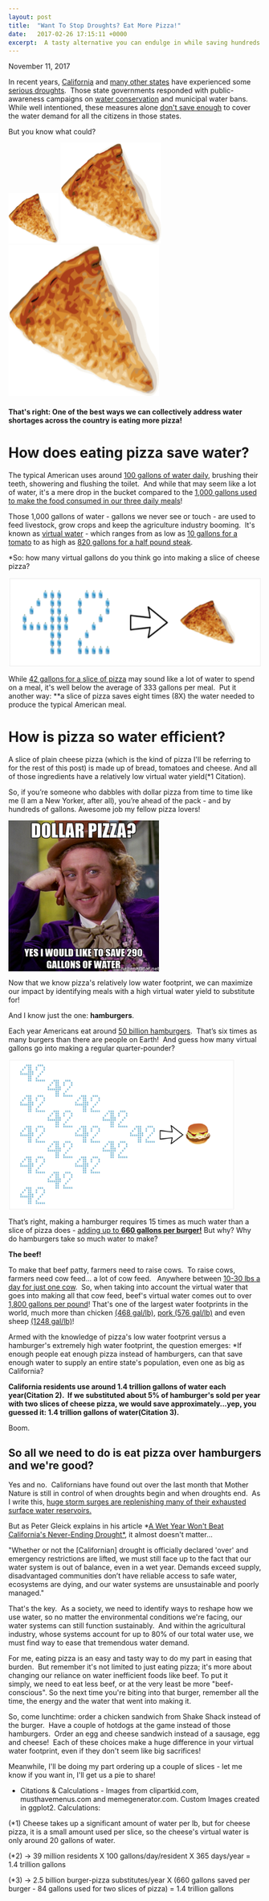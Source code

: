 ```yaml
---
layout: post
title:  "Want To Stop Droughts? Eat More Pizza!"
date:   2017-02-26 17:15:11 +0000
excerpt:  A tasty alternative you can endulge in while saving hundreds of gallons of water
---
```


November 11, 2017 

In recent years, [California](https://ca.water.usgs.gov/data/drought/) and [many other states](http://www.usatoday.com/story/money/2015/09/04/24-7-wallst-states-running-out-water/71706884/) have experienced some [serious droughts](https://motherboard.vice.com/en_us/article/102-million-trees-have-died-in-californias-drought).  Those state governments responded with public-awareness campaigns on [water conservation](http://saveourwater.com/) and municipal water bans.   While well intentioned, these measures alone [don't save enough](https://news.vice.com/article/california-drought-restrictions-save-enough-water-to-supply-6-million-residents) to cover the water demand for all the citizens in those states.

But you know what could?

<img src="/Pizza Image.jpg" width="100" height="100">

<img src="/Pizza Image.jpg" width="200" height="200">

<img src="/Pizza Image.jpg" width="300" height="300">

#### That's right: One of the best ways we can collectively address water shortages across the country is eating more pizza!

# How does eating pizza save water?

The typical American uses around [100 gallons of water daily](https://water.usgs.gov/edu/qa-home-percapita.html), brushing their teeth, showering and flushing the toilet.  And while that may seem like a lot of water, it's a mere drop in the bucket compared to the [1,000 gallons used to make the food consumed in our three daily meals](http://environment.nationalgeographic.com/environment/freshwater/water-conservation-tips/)!

Those 1,000 gallons of water - gallons we never see or touch - are used to feed livestock, grow crops and keep the agriculture industry booming.  It's known as [virtual water](https://www.earthmagazine.org/article/virtual-water-tracking-unseen-water-goods-and-resources) - which ranges from as low as [10 gallons for a tomato](http://www.huffingtonpost.com/2014/10/13/food-water-footprint_n_5952862.html) to as high as [820 gallons for a half pound steak](http://graphics.latimes.com/food-water-footprint/).  

*So: how many virtual gallons do you think go into making a slice of cheese pizza?

<img src="/42-Gallons-Pizza.png" align="middle">

While [42 gallons for a slice of pizza](http://gracelinks.org/media/pdf/nexus_guide_finalforweb.pdf) may sound like a lot of water to spend on a meal, it's well below the average of 333 gallons per meal.  Put it another way: **a slice of pizza saves eight times (8X) the water needed to produce the typical American meal.

# How is pizza so water efficient?

A slice of plain cheese pizza (which is the kind of pizza I'll be referring to for the rest of this post) is made up of bread, tomatoes and cheese. And all of those ingredients have a relatively low virtual water yield(*1 Citation).  

So, if you’re someone who dabbles with dollar pizza from time to time like me (I am a New Yorker, after all), you’re ahead of the pack - and by hundreds of gallons. Awesome job my fellow pizza lovers!

<img src="/GIF Pizza.png" align="middle" width="300" height="300">

Now that we know pizza's relatively low water footprint, we can maximize our impact by identifying meals with a high virtual water yield to substitute for!  

And I know just the one: **hamburgers**.

Each year Americans eat around [50 billion hamburgers](http://www.pbs.org/newshour/rundown/the-hidden-costs-of-hamburgers/).  That’s six times as many burgers than there are people on Earth!  And guess how many virtual gallons go into making a regular quarter-pounder?

<img src="/Hamburger-Gallons.png" align="middle" width="450" height="300">

That’s right, making a hamburger requires 15 times as much water than a slice of pizza does - [adding up to **660 gallons per burger!**](http://www.treehugger.com/green-food/holy-cow-burger-just-cost-660-gallons-water-make.html) But why?  Why do hamburgers take so much water to make?  

**The beef!**

To make that beef patty, farmers need to raise cows.  To raise cows, farmers need cow feed... a lot of cow feed.   Anywhere between [10-30 lbs a day for just one cow](http://beef.unl.edu/cattleproduction/forageconsumed-day).  So, when taking into account the virtual water that goes into making all that cow feed, beef's virtual water comes out to over [1,800 gallons per pound](http://www.latimes.com/food/dailydish/la-dd-gallons-of-water-to-make-a-burger-20140124-story.html)! That's one of the largest water footprints in the world, much more than chicken [(468 gal/lb)](http://www.gracelinks.org/blog/1143/beef-the-king-of-the-big-water-footprints), [pork (576 gal/lb)](http://www.gracelinks.org/blog/1143/beef-the-king-of-the-big-water-footprints) and even sheep [(1248 gal/lb)](http://www.huffingtonpost.com/2014/10/13/food-water-footprint_n_5952862.html)!

Armed with the knowledge of pizza's low water footprint versus a hamburger's extremely high water footprint, the question emerges: *If enough people eat enough pizza instead of hamburgers, can that save enough water to supply an entire state's population, even one as big as California?

**California residents use around 1.4 trillion gallons of water each year(Citation 2).  If we substituted about 5% of hamburger's sold per year with two slices of cheese pizza, we would save approximately...yep, you guessed it: 1.4 trillion gallons of water(Citation 3).**

Boom.

## So all we need to do is eat pizza over hamburgers and we're good?

Yes and no.  Californians have found out over the last month that Mother Nature is still in control of when droughts begin and when droughts end.  As I write this, [huge storm surges are replenishing many of their exhausted surface water reservoirs.](http://fortune.com/2017/02/18/california-rain-mudslides-floods/)

But as Peter Gleick explains in his article *[A Wet Year Won't Beat California's Never-Ending Drought*](https://www.wired.com/2017/01/wet-year-wont-beat-californias-never-ending-drought/), it almost doesn't matter...

"Whether or not the [Californian] drought is officially declared 'over' and emergency restrictions are lifted, we must still face up to the fact that our water system is out of balance, even in a wet year. Demands exceed supply, disadvantaged communities don’t have reliable access to safe water, ecosystems are dying, and our water systems are unsustainable and poorly managed."

That's the key.  As a society, we need to identify ways to reshape how we use water, so no matter the environmental conditions we're facing, our water systems can still function sustainably.  And within the agricultural industry, whose systems account for up to 80% of our total water use, we must find way to ease that tremendous water demand.

For me, eating pizza is an easy and tasty way to do my part in easing that burden.  But remember it's not limited to just eating pizza; it's more about changing our reliance on water inefficient foods like beef. To put it simply, we need to eat less beef, or at the very least be more "beef-conscious". So the next time you're biting into that burger, remember all the time, the energy and the water that went into making it.  

So, come lunchtime: order a chicken sandwich from Shake Shack instead of the burger.  Have a couple of hotdogs at the game instead of those hamburgers.  Order an egg and cheese sandwich instead of a sausage, egg and cheese!  Each of these choices make a huge difference in your virtual water footprint, even if they don't seem like big sacrifices!

Meanwhile, I'll be doing my part ordering up a couple of slices - let me know if you want in, I'll get us a pie to share!
- Citations & Calculations -
Images from clipartkid.com, musthavemenus.com and memegenerator.com. Custom Images created in ggplot2.
Calculations:

(*1) Cheese takes up a significant amount of water per lb, but for cheese pizza, it is a small amount used per slice, so the cheese's virtual water is only around 20 gallons of water.

(*2) -> 39 million residents X 100 gallons/day/resident X 365 days/year = 1.4 trillion gallons

(*3) -> 2.5 billion burger-pizza substitutes/year X (660 gallons saved per burger - 84 gallons used for two slices of pizza) = 1.4 trillion gallons


